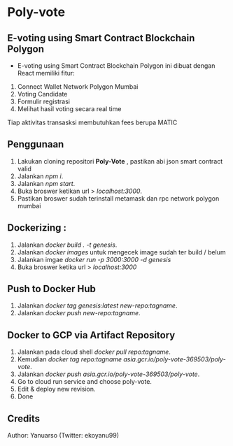 # Poly-vote
## E-voting using Smart Contract Blockchain Polygon

- E-voting using Smart Contract Blockchain Polygon ini dibuat dengan React memiliki fitur:

1. Connect Wallet Network Polygon Mumbai
2. Voting Candidate
3. Formulir registrasi
4. Melihat hasil voting secara real time

Tiap aktivitas transasksi membutuhkan fees berupa MATIC

## Penggunaan
1. Lakukan cloning repositori **Poly-Vote** , pastikan abi json smart contract valid
2. Jalankan _npm i_.
3. Jalankan _npm start_.
4. Buka broswer ketikan url > _localhost:3000_.
5. Pastikan broswer sudah terinstall metamask dan rpc network polygon mumbai

## Dockerizing :
1. Jalankan _docker build . -t genesis_.
2. Jalankan _docker images_ untuk mengecek image sudah ter build / belum
3. Jalankan imgae _docker run -p 3000:3000 -d genesis_
4. Buka broswer ketika url > _localhost:3000_

## Push to Docker Hub
1. Jalankan _docker tag genesis:latest new-repo:tagname_.
2. Jalankan _docker push new-repo:tagname_.

## Docker to GCP via Artifact Repository
1. Jalankan pada cloud shell _docker pull repo:tagname_.
2. Kemudian _docker tag repo:tagname asia.gcr.io/poly-vote-369503/poly-vote_.
3. Jalankan _docker push asia.gcr.io/poly-vote-369503/poly-vote_.
4. Go to cloud run service and choose poly-vote.
5. Edit & deploy new revision.
6. Done

## Credits

Author: Yanuarso (Twitter: ekoyanu99)